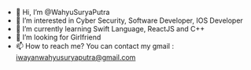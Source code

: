 - 👋 Hi, I’m @WahyuSuryaPutra
- 👀 I’m interested in Cyber Security, Software Developer, IOS Developer
- 🌱 I’m currently learning Swift Language, ReactJS and C++
- 💞️ I’m looking for Girlfriend
- 📫 How to reach me? You can contact my gmail : iwayanwahyusuryaputra@gmail.com

<!---
WahyuSuryaPutra/WahyuSuryaPutra is a ✨ special ✨ repository because its `README.md` (this file) appears on your GitHub profile.
You can click the Preview link to take a look at your changes.
--->

